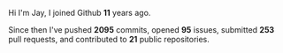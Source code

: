 Hi I'm Jay, I joined Github **11** years ago.

Since then I've pushed **2095** commits, opened **95** issues, submitted **253** pull requests, and contributed to **21** public repositories.

